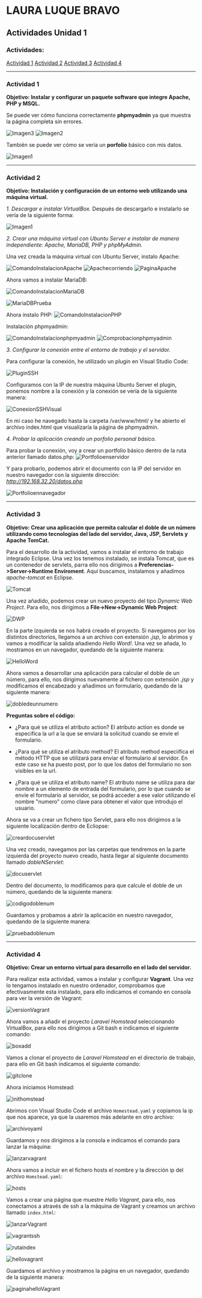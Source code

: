 # LAURA LUQUE BRAVO
## Actividades Unidad 1
### Actividades:

[Actividad 1](#actividad-1)
[Actividad 2](#actividad-2)
[Actividad 3](#actividad-3)
[Actividad 4](#actividad-4)

---
### Actividad 1
**Objetivo: Instalar y configurar un paquete software que integre Apache, PHP y MSQL.**

Se puede ver cómo funciona correctamente **phpmyadmin** ya que muestra la página completa sin errores. 

![Imagen3](Act_1/3.PNG)
![Imagen2](Act_1/2.PNG)

También se puede ver cómo se vería un **porfolio** básico con mis datos.

![Imagen1](Act_1/1.PNG)

---
### Actividad 2
**Objetivo: Instalación y configuración de un entorno web utilizando una máquina virtual.**

*1. Descargar e instalar VirtualBox.*
Después de descargarlo e instalarlo se vería de la siguiente forma:

![Imagen1](Act_2/1.PNG)

*2. Crear una máquina virtual con Ubuntu Server e instalar de manera independiente: Apache, MariaDB, PHP y phpMyAdmin.*

Una vez creada la máquina virtual con Ubuntu Server, instalo Apache:

![ComandoInstalacionApache](Act_2/3.PNG)
![Apachecorriendo](Act_2/4.PNG)
![PaginaApache](Act_2/7.PNG)

Ahora vamos a instalar MariaDB:

![ComandoInstalacionMariaDB](Act_2/instalacionmariaDB.PNG)

![MariaDBPrueba](Act_2/muestramariadb.PNG)

Ahora instalo PHP:
![ComandoInstalacionPHP](Act_2/8.PNG)

Instalación phpmyadmin:

![ComandoInstalacionphpmyadmin](Act_2/phpmyadmin2.PNG)
![Comprobacionphpmyadmin](Act_2\muestraphpmyadmin.PNG)

*3. Configurar la conexión entre el entorno de trabajo y el servidor.*

Para configurar la conexión, he utilizado un plugin en Visual Studio Code:

![PluginSSH](Act_2/plugin_ssh.PNG)

Configuramos con la IP de nuestra máquina Ubuntu Server el plugin, ponemos nombre a la conexión y la conexión se vería de la siguiente manera:

![ConexionSSHVisual](Act_2/conexionsshvisual.PNG)

En mi caso he navegado hasta la carpeta /var/www/html/ y he abierto el archivo index.html que visualizaría la página de phpmyadmin.

*4. Probar la aplicación creando un porfolio personal básico.*

Para probar la conexión, voy a crear un portfolio básico dentro de la ruta anterior llamado datos.php:
![Portfolioenservidor](Act_2/datosenserver.PNG)

Y para probarlo, podemos abrir el documento con la IP del servidor en nuestro navegador con la siguiente dirección: *http://192.168.32.20/datos.php*

![Portfolioennavegador](Act_2/pruebaportfolioserver.PNG)

---
### Actividad 3
**Objetivo: Crear una aplicación que permita calcular el doble de un número utilizando como tecnologías del lado del servidor, Java, JSP, Servlets y Apache TomCat.**

Para el desarrollo de la actividad, vamos a instalar el entorno de trabajo integrado Eclipse. 
Una vez los tenemos instalado, se instala Tomcat, que es un contenedor de servlets, parra ello nos dirigimos a **Preferencias->Server->Runtime Enviroment**.
Aquí buscamos, instalamos y añadimos *apache-tomcat* en Eclipse.

![Tomcat](Act_3/añadirtomcat.PNG)

Una vez añadido, podemos crear un nuevo proyecto del tipo *Dynamic Web Project*. Para ello, nos dirigimos a **File->New->Dynamic Web Project**:

![DWP](Act_3/nuevoproyecto.png)

En la parte izquierda se nos habrá creado el proyecto. Si navegamos por los distintos directorios, llegamos a un archivo con extensión *.jsp*, lo abrimos y vamos a modificar la salida añadiendo *Hello Word!*.
Una vez se añada, lo mostramos en un navegador, quedando de la siguiente manera:

![HelloWord](Act_3/holamundo.PNG)

Ahora vamos a desarrollar una aplicación para calcular el doble de  un número, para ello, nos dirigimos nuevamente al fichero con extensión *.jsp* y modificamos el encabezado y añadimos un formulario, quedando de la siguiente manera:

![dobledeunnumero](Act_3/dobledeunnumero.PNG)

**Preguntas sobre el código:**
- ¿Para qué se utiliza el atributo action?
  El atributo action es donde se especifica la url a la que se enviará la solicitud cuando se envíe el formulario.

- ¿Para qué se utiliza el atributo method?
  El atributo method especiifica el método HTTP que se utilizará para enviar el formulario al servidor. En este caso se ha puesto post, por lo que los datos del formulario no son visibles en la url.
- ¿Para qué se utiliza el atributo name?
  El atributo name se utiliza para dar nombre a un elemento de entrada del formulario, por lo que cuando se envíe el formulario al servidor, se podrá acceder a ese valor utilizando el nombre "numero" como clave para obtener el valor que introdujo el usuario.

Ahora se va a crear un fichero tipo Servlet, para ello nos dirigimos a la siguiente localización dentro de Ecliopse:

![creardocuservlet](Act_3/crearservlet.png)

Una vez creado, navegamos por las carpetas que tendremos en la parte izquierda del proyecto nuevo creado, hasta llegar al siguiente documento llamado *dobleNServlet*:

![docuservlet](Act_3/docuservlet.PNG)

Dentro del documento, lo modificamos para que calcule el doble de un número, quedando de la siguiente manera:

![codigodoblenum](Act_3/Captura.PNG)

Guardamos y probamos a abrir la aplicación en nuestro navegador, quedando de la siguiente manera:

![pruebadoblenum](Act_3/appdoblenum.PNG)

---

### Actividad 4
**Objetivo: Crear un entorno virtual para desarrollo en el lado del servidor.**

Para realizar esta actividad, vamos a instalar y configurar **Vagrant**.
Una vez lo tengamos instalado en nuestro ordenador, comprobamos que efectivasmente esta instalado, para ello indicamos el comando en consola para ver la versión de Vagrant:

![versionVagrant](Act_4/1.PNG)

Ahora vamos a añadir el proyecto *Laravel Homstead* seleccionando VirtualBox, para ello nos dirigimos a Git bash e indicamos el siguiente comando:

![boxadd](Act_4/2.PNG)

Vamos a clonar el proyecto de *Laravel Homstead* en el directorio de trabajo, para ello en Git bash indicamos el siguiente comando:

![gitclone](Act_4/3.PNG)

Ahora iniciamos Homstead:

![inithomstead](Act_4/4.PNG)

Abrimos con Visual Studio Code el archivo `Homestead.yaml` y copiamos la ip que nos aparece, ya que la usaremos más adelante en otro archivo:

![archivoyaml](Act_4/5.PNG)

Guardamos y nos dirigimos a la consola e indicamos el comando para lanzar la máquina:

![lanzarvagrant](Act_4/6.PNG)

Ahora vamos a incluir en el fichero hosts el nombre y la dirección ip del archivo `Homstead.yaml`:

![hosts](Act_4/host.PNG)

Vamos a crear una página que muestre *Hello Vagrant*, para ello, nos conectamos a através de ssh a la máquina de Vagrant y creamos un archivo llamado `index.html`:

![lanzarVagrant](Act_4/7.PNG)

![vagrantssh](Act_4/8.PNG)

![rutaindex](Act_4/9.PNG)

![hellovagrant](Act_4/10.PNG)

Guardamos el archivo y mostramos la página en un navegador, quedando de la siguiente manera:

![paginahelloVagrant](Act_4/11.PNG)
